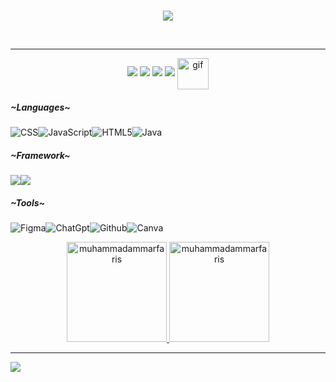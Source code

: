 <br>
<p align="center">
    <img src="https://readme-typing-svg.herokuapp.com/?lines=Hi%20there;Im+Muhammad+Ammar+Faris+Fauzi;and%20I%27m%20a%20front%20end%20mobile%20developer&font=Fira%20Code&color=%23D62F79&center=true&width=500&height=30">
</p>
<br>

<hr>
<p align="center">
  <a target="_blank" href="https://www.linkedin.com/in/ammar-faris-fauzi-339260295/"><img src="https://img.shields.io/badge/-LinkedIn-000000?style=for-the-badge&logo=Linkedin&logoColor=0077B5"></a>
  <a target="_blank" href="mailto:farisfauzi444@gmail.com"><img src="https://img.shields.io/badge/-Gmail-000000?style=for-the-badge&logo=Gmail&logoColor=D14836"></a>
  <a target="_blank" href="https://dribbble.com/Shion12"><img src="https://img.shields.io/badge/Dribbble-000000?style=for-the-badge&logo=dribbble&logoColor=EA4C89"></a>
  <a target="_blank" href="https://www.instagram.com/onekebabplease._/?utm_source=ig_web_button_share_sheet"><img src="https://img.shields.io/badge/Instagram-000000?style=for-the-badge&logo=instagram&logoColor=E4405F"></a>
  <img src="https://media.tenor.com/8DBL8P0pmgYAAAAi/purple-bat.gif" width="50" height="50" alt="gif" style="vertical-align: middle;"/>
</p>

<h5 align="left">~Languages~</h5>

![CSS](https://img.shields.io/badge/css3-000000.svg?style=for-the-badge&logo=css3&logoColor=%231572B6)![JavaScript](https://img.shields.io/badge/javascript-000000.svg?style=for-the-badge&logo=javascript&logoColor=%23F7DF1E)![HTML5](https://img.shields.io/badge/html5-000000.svg?style=for-the-badge&logo=html5&logoColor=%23E34F26)![Java](https://img.shields.io/badge/java-000000.svg?style=for-the-badge&logo=openjdk&logoColor=%23ED8B00)

<h5 align="left">~Framework~</h5>

<div style="display: flex; align-items: center;">
    <img src="https://img.shields.io/badge/Flutter-000000?style=for-the-badge&logo=flutter&logoColor=02569B">
    <img src="https://img.shields.io/badge/Laravel-000000?style=for-the-badge&logo=laravel&logoColor=FF2D20">
</div>

<h5 align="left">~Tools~</h5>

![Figma](https://img.shields.io/badge/Figma-000000?style=for-the-badge&logo=figma&logoColor=F24E1E)![ChatGpt](https://img.shields.io/badge/ChatGPT-000000?style=for-the-badge&logo=openai&logoColor=74aa9c)![Github](https://img.shields.io/badge/GitHub-000000?style=for-the-badge&logo=github&logoColor=white)![Canva](https://img.shields.io/badge/Canva-000000.svg?style=for-the-badge&logo=Canva&logoColor=00C4CC)

<div align="center">
  <a href="https://github.com/muhammadammarfaris">
    <img height="160em" src="https://github-readme-streak-stats.herokuapp.com/?user=muhammadammarfaris&&theme=tokyonight" alt="muhammadammarfaris"/>
    <img height="160em" src="https://github-readme-stats.vercel.app/api?username=muhammadammarfaris&show_icons=true&locale=en&layout=compact&theme=tokyonight" alt="muhammadammarfaris"/>
  </a>
</div>

<hr>

<p align="center">
  
  [![](https://visitcount.itsvg.in/api?id=muhammadammarfaris&icon=0&color=1)](https://visitcount.itsvg.in)
</p>
